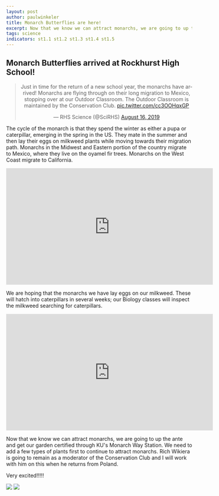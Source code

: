 ```yaml
---
layout: post
author: paulwinkeler
title: Monarch Butterflies are here!
excerpt: Now that we know we can attract monarchs, we are going to up the ante and get our garden certified through KU's Monarch Way Station.  We need to add a few types of plants first to continue to attract monarchs. Very exciting!!!!!
tags: science 
indicators: st1.1 st1.2 st1.3 st1.4 st1.5
---
```


## Monarch Butterflies arrived at Rockhurst High School!
<center>
<blockquote class="twitter-tweet"><p lang="en" dir="ltr">Just in time for the return of a new school year, the monarchs have arrived! Monarchs are flying through on their long migration to Mexico, stopping over at our Outdoor Classroom. The Outdoor Classroom is maintained by the Conservation Club. <a href="https://t.co/cc3OOHqxGP">pic.twitter.com/cc3OOHqxGP</a></p>&mdash; RHS Science (@SciRHS) <a href="https://twitter.com/SciRHS/status/1162342036969644033?ref_src=twsrc%5Etfw">August 16, 2019</a></blockquote> <script async src="https://platform.twitter.com/widgets.js" charset="utf-8"></script></center>

The cycle of the monarch is that they spend the winter as either a pupa or caterpillar, emerging in the spring in the US.  They mate in the summer and then lay their eggs on milkweed plants while moving towards their migration path.  Monarchs in the Midwest and Eastern portion of the country migrate to Mexico, where they live on the oyamel fir trees.  Monarchs on the West Coast migrate to California.  

<iframe width="560" height="315" src="https://www.youtube.com/embed/1oOZMAn207Y" frameborder="0" allow="accelerometer; autoplay; encrypted-media; gyroscope; picture-in-picture" allowfullscreen></iframe>

We are hoping that the monarchs we have lay eggs on our milkweed.  These will hatch into caterpillars in several weeks; our Biology classes will inspect the milkweed searching for caterpillars.  

<iframe width="560" height="315" src="https://www.youtube.com/embed/V6SSyyc4vE4" frameborder="0" allow="accelerometer; autoplay; encrypted-media; gyroscope; picture-in-picture" allowfullscreen></iframe>

Now that we know we can attract monarchs, we are going to up the ante and get our garden certified through KU's Monarch Way Station.  We need to add a few types of plants first to continue to attract monarchs.  Rich Wikiera is going to remain as a moderator of the Conservation Club and I will work with him on this when he returns from Poland.

Very excited!!!!!

<div class="flex-wrapper">
    <img src="{{ site.baseurl }}/img/Monarch1.JPG">
    <img src="{{ site.baseurl }}/img/Monarch2.JPG">
</div>
